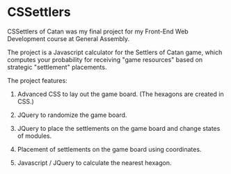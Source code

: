 CSSettlers
==========

CSSettlers of Catan was my final project for my Front-End Web Development course at General Assembly.
 
The project is a Javascript calculator for the Settlers of Catan game, which computes your probability for receiving "game resources" based on strategic "settlement" placements.
 
The project features:

1) Advanced CSS to lay out the game board.  (The hexagons are created in CSS.)

2) JQuery to randomize the game board.

3) JQuery to place the settlements on the game board and change states of modules.

4) Placement of settlements on the game board using coordinates.

5) Javascript / JQuery to calculate the nearest hexagon.
